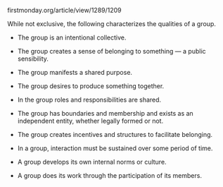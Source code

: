 
firstmonday.org/article/view/1289/1209

While not exclusive, the following characterizes the qualities of a group.

- The group is an intentional collective.
- The group creates a sense of belonging to something — a public sensibility.
- The group manifests a shared purpose.
- The group desires to produce something together.
- In the group roles and responsibilities are shared.
- The group has boundaries and membership and exists as an independent entity, whether legally formed or not.
- The group creates incentives and structures to facilitate belonging.

- In a group, interaction must be sustained over some period of time.
 - A group develops its own internal norms or culture.
 - A group does its work through the participation of its members.
